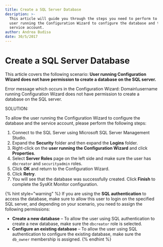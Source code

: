 ```yaml
---
title: Create a SQL Server Database
desription: >-
  This article will guide you through the steps you need to perform to allow the
  user running the Configuration Wizard to configure the database and the
  service account.
author: Andrea Budisa
date: 30/5/2017
---
```


# Create a SQL Server Database

This article covers the following scenario: **User running Configuration Wizard does not have permission to create a database on the SQL server.**

Error message which occurs in the Configuration Wizard: Domain\username running Configuration Wizard does not have permission to create a database on the SQL server.

SOLUTION:

To allow the user running the Configuration Wizard to configure the database and the service account, please perform the following steps:

1. Connect to the SQL Server using Microsoft SQL Server Management Studio.
2. Expand the **Security** folder and then expand the **Logins** folder.
3. Right-click on the **user running the Configuration Wizard** and click **Properties**.
4. Select **Server Roles** page on the left side and make sure the user has `dbcreator` and `securityadmin` roles.
5. Click **OK** and return to the Configuration Wizard.
6. Click **Retry**.
7. You will see that the database was successfully created. Click **Finish** to complete the SysKit Monitor configuration.

{% hint style="warning" %}
If you are using the **SQL authentication** to access the database, make sure to allow this user to login on the specified SQL server, and depending on your scenario, you need to assign the following permissions:

* **Create a new database** – To allow the user using SQL authentication to create a new database, make sure the `dbcreator` role is selected.
* **Configure an existing database** – To allow the user using SQL authentication to configure the existing database, make sure the `db_owner` membership is assigned.
{% endhint %}

